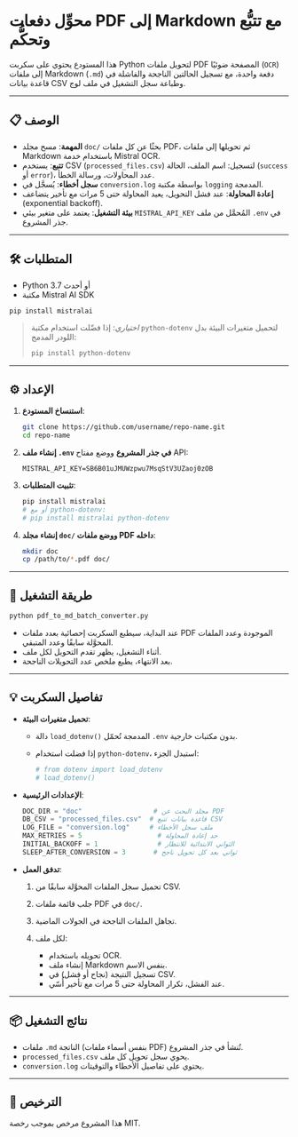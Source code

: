 # محوِّل دفعات PDF إلى Markdown مع تتبُّع وتحكُّم

هذا المستودع يحتوي على سكربت Python لتحويل ملفات PDF المصفحة ضوئيًا (`OCR`) إلى ملفات Markdown (`.md`) دفعة واحدة، مع تسجيل الحالتين الناجحة والفاشلة في قاعدة بيانات CSV وطباعة سجل التشغيل في ملف لوج.

---

## 📋 الوصف

- **المهمة**: مسح مجلد `doc/` بحثًا عن كل ملفات PDF، ثم تحويلها إلى ملفات Markdown باستخدام خدمة Mistral OCR.
- **تتبع**: يستخدم CSV (`processed_files.csv`) لتسجيل: اسم الملف، الحالة (`success` أو `error`)، عدد المحاولات، ورسالة الخطأ.
- **سجل أخطاء**: يُسجَّل في `conversion.log` بواسطة مكتبة `logging` المدمجة.
- **إعادة المحاولة**: عند فشل التحويل، يعيد المحاولة حتى 5 مرات مع تأخير يتضاعف (exponential backoff).
- **بيئة التشغيل**: يعتمد على متغير بيئي `MISTRAL_API_KEY` المُحمَّل من ملف `.env` في جذر المشروع.

---

## 🛠 المتطلبات

- Python 3.7 أو أحدث
- مكتبة Mistral AI SDK

```bash
pip install mistralai
````

> *اختياري*: إذا فضّلت استخدام مكتبة `python-dotenv` لتحميل متغيرات البيئة بدل اللودر المدمج:
>
> ```bash
> pip install python-dotenv
> ```

---

## ⚙️ الإعداد

1. **استنساخ المستودع**:

   ```bash
   git clone https://github.com/username/repo-name.git
   cd repo-name
   ```

2. **إنشاء ملف `.env` في جذر المشروع** ووضع مفتاح API:

   ```text
   MISTRAL_API_KEY=SB6B01uJMUWzpwu7MsqStV3UZaoj0zOB
   ```

3. **تثبيت المتطلبات**:

   ```bash
   pip install mistralai
   # أو مع python-dotenv:
   # pip install mistralai python-dotenv
   ```

4. **إنشاء مجلد `doc/` ووضع ملفات PDF داخله**:

   ```bash
   mkdir doc
   cp /path/to/*.pdf doc/
   ```

---

## 🚀 طريقة التشغيل

```bash
python pdf_to_md_batch_converter.py
```

* عند البداية، سيطبع السكربت إحصائية بعدد ملفات PDF الموجودة وعدد الملفات المحوَّلة سابقًا وعدد المتبقي.
* أثناء التشغيل، يظهر تقدم التحويل لكل ملف.
* بعد الانتهاء، يطبع ملخص عدد التحويلات الناجحة.

---

## 💡 تفاصيل السكربت

* **تحميل متغيرات البيئة**:

  * دالة `load_dotenv()` المدمجة تُحمّل `.env` بدون مكتبات خارجية.
  * إذا فضلت استخدام `python-dotenv`، استبدل الجزء:

    ```python
    # from dotenv import load_dotenv
    # load_dotenv()
    ```

* **الإعدادات الرئيسية**:

  ```python
  DOC_DIR = "doc"                  # مجلد البحث عن PDF
  DB_CSV = "processed_files.csv"  # قاعدة بيانات تتبع CSV
  LOG_FILE = "conversion.log"     # ملف سجل الأخطاء
  MAX_RETRIES = 5                   # حد إعادة المحاولة
  INITIAL_BACKOFF = 1               # الثواني الابتدائية للانتظار
  SLEEP_AFTER_CONVERSION = 3       # ثواني بعد كل تحويل ناجح
  ```

* **تدفق العمل**:

  1. تحميل سجل الملفات المحوَّلة سابقًا من CSV.
  2. جلب قائمة ملفات PDF في `doc/`.
  3. تجاهل الملفات الناجحة في الجولات الماضية.
  4. لكل ملف:

     * تحويله باستخدام OCR.
     * إنشاء ملف Markdown بنفس الاسم.
     * تسجيل النتيجة (نجاح أو فشل) في CSV.
     * عند الفشل، تكرار المحاولة حتى 5 مرات مع تأخير أُسّي.

---

## 📦 نتائج التشغيل

* ملفات `.md` الناتجة (بنفس أسماء ملفات PDF) تُنشأ في جذر المشروع.
* `processed_files.csv` يحوي سجل تحويل كل ملف.
* `conversion.log` يحتوي على تفاصيل الأخطاء والتوقيتات.

---

## 📝 الترخيص

هذا المشروع مرخص بموجب رخصة MIT.



